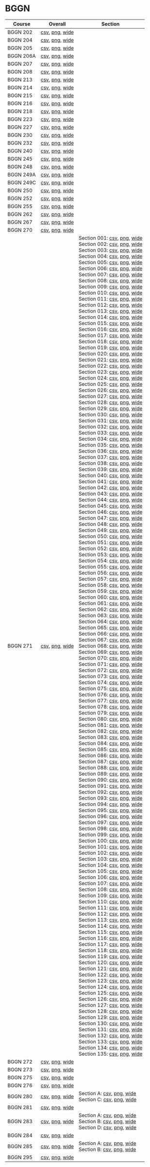 # BGGN

| Course | Overall | Section |
| ------ | ------- | ------- |
| BGGN 202 | [csv](https://github.com/UCSD-Historical-Enrollment-Data/2024Fall/blob/main/overall/BGGN%20202.csv), [png](https://raw.githubusercontent.com/UCSD-Historical-Enrollment-Data/2024Fall/main/plot_overall/BGGN%20202.png), [wide](https://raw.githubusercontent.com/UCSD-Historical-Enrollment-Data/2024Fall/main/plot_overall_wide/BGGN%20202.png) |  |
| BGGN 204 | [csv](https://github.com/UCSD-Historical-Enrollment-Data/2024Fall/blob/main/overall/BGGN%20204.csv), [png](https://raw.githubusercontent.com/UCSD-Historical-Enrollment-Data/2024Fall/main/plot_overall/BGGN%20204.png), [wide](https://raw.githubusercontent.com/UCSD-Historical-Enrollment-Data/2024Fall/main/plot_overall_wide/BGGN%20204.png) |  |
| BGGN 205 | [csv](https://github.com/UCSD-Historical-Enrollment-Data/2024Fall/blob/main/overall/BGGN%20205.csv), [png](https://raw.githubusercontent.com/UCSD-Historical-Enrollment-Data/2024Fall/main/plot_overall/BGGN%20205.png), [wide](https://raw.githubusercontent.com/UCSD-Historical-Enrollment-Data/2024Fall/main/plot_overall_wide/BGGN%20205.png) |  |
| BGGN 206A | [csv](https://github.com/UCSD-Historical-Enrollment-Data/2024Fall/blob/main/overall/BGGN%20206A.csv), [png](https://raw.githubusercontent.com/UCSD-Historical-Enrollment-Data/2024Fall/main/plot_overall/BGGN%20206A.png), [wide](https://raw.githubusercontent.com/UCSD-Historical-Enrollment-Data/2024Fall/main/plot_overall_wide/BGGN%20206A.png) |  |
| BGGN 207 | [csv](https://github.com/UCSD-Historical-Enrollment-Data/2024Fall/blob/main/overall/BGGN%20207.csv), [png](https://raw.githubusercontent.com/UCSD-Historical-Enrollment-Data/2024Fall/main/plot_overall/BGGN%20207.png), [wide](https://raw.githubusercontent.com/UCSD-Historical-Enrollment-Data/2024Fall/main/plot_overall_wide/BGGN%20207.png) |  |
| BGGN 208 | [csv](https://github.com/UCSD-Historical-Enrollment-Data/2024Fall/blob/main/overall/BGGN%20208.csv), [png](https://raw.githubusercontent.com/UCSD-Historical-Enrollment-Data/2024Fall/main/plot_overall/BGGN%20208.png), [wide](https://raw.githubusercontent.com/UCSD-Historical-Enrollment-Data/2024Fall/main/plot_overall_wide/BGGN%20208.png) |  |
| BGGN 213 | [csv](https://github.com/UCSD-Historical-Enrollment-Data/2024Fall/blob/main/overall/BGGN%20213.csv), [png](https://raw.githubusercontent.com/UCSD-Historical-Enrollment-Data/2024Fall/main/plot_overall/BGGN%20213.png), [wide](https://raw.githubusercontent.com/UCSD-Historical-Enrollment-Data/2024Fall/main/plot_overall_wide/BGGN%20213.png) |  |
| BGGN 214 | [csv](https://github.com/UCSD-Historical-Enrollment-Data/2024Fall/blob/main/overall/BGGN%20214.csv), [png](https://raw.githubusercontent.com/UCSD-Historical-Enrollment-Data/2024Fall/main/plot_overall/BGGN%20214.png), [wide](https://raw.githubusercontent.com/UCSD-Historical-Enrollment-Data/2024Fall/main/plot_overall_wide/BGGN%20214.png) |  |
| BGGN 215 | [csv](https://github.com/UCSD-Historical-Enrollment-Data/2024Fall/blob/main/overall/BGGN%20215.csv), [png](https://raw.githubusercontent.com/UCSD-Historical-Enrollment-Data/2024Fall/main/plot_overall/BGGN%20215.png), [wide](https://raw.githubusercontent.com/UCSD-Historical-Enrollment-Data/2024Fall/main/plot_overall_wide/BGGN%20215.png) |  |
| BGGN 216 | [csv](https://github.com/UCSD-Historical-Enrollment-Data/2024Fall/blob/main/overall/BGGN%20216.csv), [png](https://raw.githubusercontent.com/UCSD-Historical-Enrollment-Data/2024Fall/main/plot_overall/BGGN%20216.png), [wide](https://raw.githubusercontent.com/UCSD-Historical-Enrollment-Data/2024Fall/main/plot_overall_wide/BGGN%20216.png) |  |
| BGGN 218 | [csv](https://github.com/UCSD-Historical-Enrollment-Data/2024Fall/blob/main/overall/BGGN%20218.csv), [png](https://raw.githubusercontent.com/UCSD-Historical-Enrollment-Data/2024Fall/main/plot_overall/BGGN%20218.png), [wide](https://raw.githubusercontent.com/UCSD-Historical-Enrollment-Data/2024Fall/main/plot_overall_wide/BGGN%20218.png) |  |
| BGGN 223 | [csv](https://github.com/UCSD-Historical-Enrollment-Data/2024Fall/blob/main/overall/BGGN%20223.csv), [png](https://raw.githubusercontent.com/UCSD-Historical-Enrollment-Data/2024Fall/main/plot_overall/BGGN%20223.png), [wide](https://raw.githubusercontent.com/UCSD-Historical-Enrollment-Data/2024Fall/main/plot_overall_wide/BGGN%20223.png) |  |
| BGGN 227 | [csv](https://github.com/UCSD-Historical-Enrollment-Data/2024Fall/blob/main/overall/BGGN%20227.csv), [png](https://raw.githubusercontent.com/UCSD-Historical-Enrollment-Data/2024Fall/main/plot_overall/BGGN%20227.png), [wide](https://raw.githubusercontent.com/UCSD-Historical-Enrollment-Data/2024Fall/main/plot_overall_wide/BGGN%20227.png) |  |
| BGGN 230 | [csv](https://github.com/UCSD-Historical-Enrollment-Data/2024Fall/blob/main/overall/BGGN%20230.csv), [png](https://raw.githubusercontent.com/UCSD-Historical-Enrollment-Data/2024Fall/main/plot_overall/BGGN%20230.png), [wide](https://raw.githubusercontent.com/UCSD-Historical-Enrollment-Data/2024Fall/main/plot_overall_wide/BGGN%20230.png) |  |
| BGGN 232 | [csv](https://github.com/UCSD-Historical-Enrollment-Data/2024Fall/blob/main/overall/BGGN%20232.csv), [png](https://raw.githubusercontent.com/UCSD-Historical-Enrollment-Data/2024Fall/main/plot_overall/BGGN%20232.png), [wide](https://raw.githubusercontent.com/UCSD-Historical-Enrollment-Data/2024Fall/main/plot_overall_wide/BGGN%20232.png) |  |
| BGGN 240 | [csv](https://github.com/UCSD-Historical-Enrollment-Data/2024Fall/blob/main/overall/BGGN%20240.csv), [png](https://raw.githubusercontent.com/UCSD-Historical-Enrollment-Data/2024Fall/main/plot_overall/BGGN%20240.png), [wide](https://raw.githubusercontent.com/UCSD-Historical-Enrollment-Data/2024Fall/main/plot_overall_wide/BGGN%20240.png) |  |
| BGGN 245 | [csv](https://github.com/UCSD-Historical-Enrollment-Data/2024Fall/blob/main/overall/BGGN%20245.csv), [png](https://raw.githubusercontent.com/UCSD-Historical-Enrollment-Data/2024Fall/main/plot_overall/BGGN%20245.png), [wide](https://raw.githubusercontent.com/UCSD-Historical-Enrollment-Data/2024Fall/main/plot_overall_wide/BGGN%20245.png) |  |
| BGGN 248 | [csv](https://github.com/UCSD-Historical-Enrollment-Data/2024Fall/blob/main/overall/BGGN%20248.csv), [png](https://raw.githubusercontent.com/UCSD-Historical-Enrollment-Data/2024Fall/main/plot_overall/BGGN%20248.png), [wide](https://raw.githubusercontent.com/UCSD-Historical-Enrollment-Data/2024Fall/main/plot_overall_wide/BGGN%20248.png) |  |
| BGGN 249A | [csv](https://github.com/UCSD-Historical-Enrollment-Data/2024Fall/blob/main/overall/BGGN%20249A.csv), [png](https://raw.githubusercontent.com/UCSD-Historical-Enrollment-Data/2024Fall/main/plot_overall/BGGN%20249A.png), [wide](https://raw.githubusercontent.com/UCSD-Historical-Enrollment-Data/2024Fall/main/plot_overall_wide/BGGN%20249A.png) |  |
| BGGN 249C | [csv](https://github.com/UCSD-Historical-Enrollment-Data/2024Fall/blob/main/overall/BGGN%20249C.csv), [png](https://raw.githubusercontent.com/UCSD-Historical-Enrollment-Data/2024Fall/main/plot_overall/BGGN%20249C.png), [wide](https://raw.githubusercontent.com/UCSD-Historical-Enrollment-Data/2024Fall/main/plot_overall_wide/BGGN%20249C.png) |  |
| BGGN 250 | [csv](https://github.com/UCSD-Historical-Enrollment-Data/2024Fall/blob/main/overall/BGGN%20250.csv), [png](https://raw.githubusercontent.com/UCSD-Historical-Enrollment-Data/2024Fall/main/plot_overall/BGGN%20250.png), [wide](https://raw.githubusercontent.com/UCSD-Historical-Enrollment-Data/2024Fall/main/plot_overall_wide/BGGN%20250.png) |  |
| BGGN 252 | [csv](https://github.com/UCSD-Historical-Enrollment-Data/2024Fall/blob/main/overall/BGGN%20252.csv), [png](https://raw.githubusercontent.com/UCSD-Historical-Enrollment-Data/2024Fall/main/plot_overall/BGGN%20252.png), [wide](https://raw.githubusercontent.com/UCSD-Historical-Enrollment-Data/2024Fall/main/plot_overall_wide/BGGN%20252.png) |  |
| BGGN 255 | [csv](https://github.com/UCSD-Historical-Enrollment-Data/2024Fall/blob/main/overall/BGGN%20255.csv), [png](https://raw.githubusercontent.com/UCSD-Historical-Enrollment-Data/2024Fall/main/plot_overall/BGGN%20255.png), [wide](https://raw.githubusercontent.com/UCSD-Historical-Enrollment-Data/2024Fall/main/plot_overall_wide/BGGN%20255.png) |  |
| BGGN 262 | [csv](https://github.com/UCSD-Historical-Enrollment-Data/2024Fall/blob/main/overall/BGGN%20262.csv), [png](https://raw.githubusercontent.com/UCSD-Historical-Enrollment-Data/2024Fall/main/plot_overall/BGGN%20262.png), [wide](https://raw.githubusercontent.com/UCSD-Historical-Enrollment-Data/2024Fall/main/plot_overall_wide/BGGN%20262.png) |  |
| BGGN 267 | [csv](https://github.com/UCSD-Historical-Enrollment-Data/2024Fall/blob/main/overall/BGGN%20267.csv), [png](https://raw.githubusercontent.com/UCSD-Historical-Enrollment-Data/2024Fall/main/plot_overall/BGGN%20267.png), [wide](https://raw.githubusercontent.com/UCSD-Historical-Enrollment-Data/2024Fall/main/plot_overall_wide/BGGN%20267.png) |  |
| BGGN 270 | [csv](https://github.com/UCSD-Historical-Enrollment-Data/2024Fall/blob/main/overall/BGGN%20270.csv), [png](https://raw.githubusercontent.com/UCSD-Historical-Enrollment-Data/2024Fall/main/plot_overall/BGGN%20270.png), [wide](https://raw.githubusercontent.com/UCSD-Historical-Enrollment-Data/2024Fall/main/plot_overall_wide/BGGN%20270.png) |  |
| BGGN 271 | [csv](https://github.com/UCSD-Historical-Enrollment-Data/2024Fall/blob/main/overall/BGGN%20271.csv), [png](https://raw.githubusercontent.com/UCSD-Historical-Enrollment-Data/2024Fall/main/plot_overall/BGGN%20271.png), [wide](https://raw.githubusercontent.com/UCSD-Historical-Enrollment-Data/2024Fall/main/plot_overall_wide/BGGN%20271.png) | Section 001: [csv](https://github.com/UCSD-Historical-Enrollment-Data/2024Fall/blob/main/section/BGGN%20271_001.csv), [png](https://raw.githubusercontent.com/UCSD-Historical-Enrollment-Data/2024Fall/main/plot_section/BGGN%20271_001.png), [wide](https://raw.githubusercontent.com/UCSD-Historical-Enrollment-Data/2024Fall/main/plot_section_wide/BGGN%20271_001.png)<br>Section 002: [csv](https://github.com/UCSD-Historical-Enrollment-Data/2024Fall/blob/main/section/BGGN%20271_002.csv), [png](https://raw.githubusercontent.com/UCSD-Historical-Enrollment-Data/2024Fall/main/plot_section/BGGN%20271_002.png), [wide](https://raw.githubusercontent.com/UCSD-Historical-Enrollment-Data/2024Fall/main/plot_section_wide/BGGN%20271_002.png)<br>Section 003: [csv](https://github.com/UCSD-Historical-Enrollment-Data/2024Fall/blob/main/section/BGGN%20271_003.csv), [png](https://raw.githubusercontent.com/UCSD-Historical-Enrollment-Data/2024Fall/main/plot_section/BGGN%20271_003.png), [wide](https://raw.githubusercontent.com/UCSD-Historical-Enrollment-Data/2024Fall/main/plot_section_wide/BGGN%20271_003.png)<br>Section 004: [csv](https://github.com/UCSD-Historical-Enrollment-Data/2024Fall/blob/main/section/BGGN%20271_004.csv), [png](https://raw.githubusercontent.com/UCSD-Historical-Enrollment-Data/2024Fall/main/plot_section/BGGN%20271_004.png), [wide](https://raw.githubusercontent.com/UCSD-Historical-Enrollment-Data/2024Fall/main/plot_section_wide/BGGN%20271_004.png)<br>Section 005: [csv](https://github.com/UCSD-Historical-Enrollment-Data/2024Fall/blob/main/section/BGGN%20271_005.csv), [png](https://raw.githubusercontent.com/UCSD-Historical-Enrollment-Data/2024Fall/main/plot_section/BGGN%20271_005.png), [wide](https://raw.githubusercontent.com/UCSD-Historical-Enrollment-Data/2024Fall/main/plot_section_wide/BGGN%20271_005.png)<br>Section 006: [csv](https://github.com/UCSD-Historical-Enrollment-Data/2024Fall/blob/main/section/BGGN%20271_006.csv), [png](https://raw.githubusercontent.com/UCSD-Historical-Enrollment-Data/2024Fall/main/plot_section/BGGN%20271_006.png), [wide](https://raw.githubusercontent.com/UCSD-Historical-Enrollment-Data/2024Fall/main/plot_section_wide/BGGN%20271_006.png)<br>Section 007: [csv](https://github.com/UCSD-Historical-Enrollment-Data/2024Fall/blob/main/section/BGGN%20271_007.csv), [png](https://raw.githubusercontent.com/UCSD-Historical-Enrollment-Data/2024Fall/main/plot_section/BGGN%20271_007.png), [wide](https://raw.githubusercontent.com/UCSD-Historical-Enrollment-Data/2024Fall/main/plot_section_wide/BGGN%20271_007.png)<br>Section 008: [csv](https://github.com/UCSD-Historical-Enrollment-Data/2024Fall/blob/main/section/BGGN%20271_008.csv), [png](https://raw.githubusercontent.com/UCSD-Historical-Enrollment-Data/2024Fall/main/plot_section/BGGN%20271_008.png), [wide](https://raw.githubusercontent.com/UCSD-Historical-Enrollment-Data/2024Fall/main/plot_section_wide/BGGN%20271_008.png)<br>Section 009: [csv](https://github.com/UCSD-Historical-Enrollment-Data/2024Fall/blob/main/section/BGGN%20271_009.csv), [png](https://raw.githubusercontent.com/UCSD-Historical-Enrollment-Data/2024Fall/main/plot_section/BGGN%20271_009.png), [wide](https://raw.githubusercontent.com/UCSD-Historical-Enrollment-Data/2024Fall/main/plot_section_wide/BGGN%20271_009.png)<br>Section 010: [csv](https://github.com/UCSD-Historical-Enrollment-Data/2024Fall/blob/main/section/BGGN%20271_010.csv), [png](https://raw.githubusercontent.com/UCSD-Historical-Enrollment-Data/2024Fall/main/plot_section/BGGN%20271_010.png), [wide](https://raw.githubusercontent.com/UCSD-Historical-Enrollment-Data/2024Fall/main/plot_section_wide/BGGN%20271_010.png)<br>Section 011: [csv](https://github.com/UCSD-Historical-Enrollment-Data/2024Fall/blob/main/section/BGGN%20271_011.csv), [png](https://raw.githubusercontent.com/UCSD-Historical-Enrollment-Data/2024Fall/main/plot_section/BGGN%20271_011.png), [wide](https://raw.githubusercontent.com/UCSD-Historical-Enrollment-Data/2024Fall/main/plot_section_wide/BGGN%20271_011.png)<br>Section 012: [csv](https://github.com/UCSD-Historical-Enrollment-Data/2024Fall/blob/main/section/BGGN%20271_012.csv), [png](https://raw.githubusercontent.com/UCSD-Historical-Enrollment-Data/2024Fall/main/plot_section/BGGN%20271_012.png), [wide](https://raw.githubusercontent.com/UCSD-Historical-Enrollment-Data/2024Fall/main/plot_section_wide/BGGN%20271_012.png)<br>Section 013: [csv](https://github.com/UCSD-Historical-Enrollment-Data/2024Fall/blob/main/section/BGGN%20271_013.csv), [png](https://raw.githubusercontent.com/UCSD-Historical-Enrollment-Data/2024Fall/main/plot_section/BGGN%20271_013.png), [wide](https://raw.githubusercontent.com/UCSD-Historical-Enrollment-Data/2024Fall/main/plot_section_wide/BGGN%20271_013.png)<br>Section 014: [csv](https://github.com/UCSD-Historical-Enrollment-Data/2024Fall/blob/main/section/BGGN%20271_014.csv), [png](https://raw.githubusercontent.com/UCSD-Historical-Enrollment-Data/2024Fall/main/plot_section/BGGN%20271_014.png), [wide](https://raw.githubusercontent.com/UCSD-Historical-Enrollment-Data/2024Fall/main/plot_section_wide/BGGN%20271_014.png)<br>Section 015: [csv](https://github.com/UCSD-Historical-Enrollment-Data/2024Fall/blob/main/section/BGGN%20271_015.csv), [png](https://raw.githubusercontent.com/UCSD-Historical-Enrollment-Data/2024Fall/main/plot_section/BGGN%20271_015.png), [wide](https://raw.githubusercontent.com/UCSD-Historical-Enrollment-Data/2024Fall/main/plot_section_wide/BGGN%20271_015.png)<br>Section 016: [csv](https://github.com/UCSD-Historical-Enrollment-Data/2024Fall/blob/main/section/BGGN%20271_016.csv), [png](https://raw.githubusercontent.com/UCSD-Historical-Enrollment-Data/2024Fall/main/plot_section/BGGN%20271_016.png), [wide](https://raw.githubusercontent.com/UCSD-Historical-Enrollment-Data/2024Fall/main/plot_section_wide/BGGN%20271_016.png)<br>Section 017: [csv](https://github.com/UCSD-Historical-Enrollment-Data/2024Fall/blob/main/section/BGGN%20271_017.csv), [png](https://raw.githubusercontent.com/UCSD-Historical-Enrollment-Data/2024Fall/main/plot_section/BGGN%20271_017.png), [wide](https://raw.githubusercontent.com/UCSD-Historical-Enrollment-Data/2024Fall/main/plot_section_wide/BGGN%20271_017.png)<br>Section 018: [csv](https://github.com/UCSD-Historical-Enrollment-Data/2024Fall/blob/main/section/BGGN%20271_018.csv), [png](https://raw.githubusercontent.com/UCSD-Historical-Enrollment-Data/2024Fall/main/plot_section/BGGN%20271_018.png), [wide](https://raw.githubusercontent.com/UCSD-Historical-Enrollment-Data/2024Fall/main/plot_section_wide/BGGN%20271_018.png)<br>Section 019: [csv](https://github.com/UCSD-Historical-Enrollment-Data/2024Fall/blob/main/section/BGGN%20271_019.csv), [png](https://raw.githubusercontent.com/UCSD-Historical-Enrollment-Data/2024Fall/main/plot_section/BGGN%20271_019.png), [wide](https://raw.githubusercontent.com/UCSD-Historical-Enrollment-Data/2024Fall/main/plot_section_wide/BGGN%20271_019.png)<br>Section 020: [csv](https://github.com/UCSD-Historical-Enrollment-Data/2024Fall/blob/main/section/BGGN%20271_020.csv), [png](https://raw.githubusercontent.com/UCSD-Historical-Enrollment-Data/2024Fall/main/plot_section/BGGN%20271_020.png), [wide](https://raw.githubusercontent.com/UCSD-Historical-Enrollment-Data/2024Fall/main/plot_section_wide/BGGN%20271_020.png)<br>Section 021: [csv](https://github.com/UCSD-Historical-Enrollment-Data/2024Fall/blob/main/section/BGGN%20271_021.csv), [png](https://raw.githubusercontent.com/UCSD-Historical-Enrollment-Data/2024Fall/main/plot_section/BGGN%20271_021.png), [wide](https://raw.githubusercontent.com/UCSD-Historical-Enrollment-Data/2024Fall/main/plot_section_wide/BGGN%20271_021.png)<br>Section 022: [csv](https://github.com/UCSD-Historical-Enrollment-Data/2024Fall/blob/main/section/BGGN%20271_022.csv), [png](https://raw.githubusercontent.com/UCSD-Historical-Enrollment-Data/2024Fall/main/plot_section/BGGN%20271_022.png), [wide](https://raw.githubusercontent.com/UCSD-Historical-Enrollment-Data/2024Fall/main/plot_section_wide/BGGN%20271_022.png)<br>Section 023: [csv](https://github.com/UCSD-Historical-Enrollment-Data/2024Fall/blob/main/section/BGGN%20271_023.csv), [png](https://raw.githubusercontent.com/UCSD-Historical-Enrollment-Data/2024Fall/main/plot_section/BGGN%20271_023.png), [wide](https://raw.githubusercontent.com/UCSD-Historical-Enrollment-Data/2024Fall/main/plot_section_wide/BGGN%20271_023.png)<br>Section 024: [csv](https://github.com/UCSD-Historical-Enrollment-Data/2024Fall/blob/main/section/BGGN%20271_024.csv), [png](https://raw.githubusercontent.com/UCSD-Historical-Enrollment-Data/2024Fall/main/plot_section/BGGN%20271_024.png), [wide](https://raw.githubusercontent.com/UCSD-Historical-Enrollment-Data/2024Fall/main/plot_section_wide/BGGN%20271_024.png)<br>Section 025: [csv](https://github.com/UCSD-Historical-Enrollment-Data/2024Fall/blob/main/section/BGGN%20271_025.csv), [png](https://raw.githubusercontent.com/UCSD-Historical-Enrollment-Data/2024Fall/main/plot_section/BGGN%20271_025.png), [wide](https://raw.githubusercontent.com/UCSD-Historical-Enrollment-Data/2024Fall/main/plot_section_wide/BGGN%20271_025.png)<br>Section 026: [csv](https://github.com/UCSD-Historical-Enrollment-Data/2024Fall/blob/main/section/BGGN%20271_026.csv), [png](https://raw.githubusercontent.com/UCSD-Historical-Enrollment-Data/2024Fall/main/plot_section/BGGN%20271_026.png), [wide](https://raw.githubusercontent.com/UCSD-Historical-Enrollment-Data/2024Fall/main/plot_section_wide/BGGN%20271_026.png)<br>Section 027: [csv](https://github.com/UCSD-Historical-Enrollment-Data/2024Fall/blob/main/section/BGGN%20271_027.csv), [png](https://raw.githubusercontent.com/UCSD-Historical-Enrollment-Data/2024Fall/main/plot_section/BGGN%20271_027.png), [wide](https://raw.githubusercontent.com/UCSD-Historical-Enrollment-Data/2024Fall/main/plot_section_wide/BGGN%20271_027.png)<br>Section 028: [csv](https://github.com/UCSD-Historical-Enrollment-Data/2024Fall/blob/main/section/BGGN%20271_028.csv), [png](https://raw.githubusercontent.com/UCSD-Historical-Enrollment-Data/2024Fall/main/plot_section/BGGN%20271_028.png), [wide](https://raw.githubusercontent.com/UCSD-Historical-Enrollment-Data/2024Fall/main/plot_section_wide/BGGN%20271_028.png)<br>Section 029: [csv](https://github.com/UCSD-Historical-Enrollment-Data/2024Fall/blob/main/section/BGGN%20271_029.csv), [png](https://raw.githubusercontent.com/UCSD-Historical-Enrollment-Data/2024Fall/main/plot_section/BGGN%20271_029.png), [wide](https://raw.githubusercontent.com/UCSD-Historical-Enrollment-Data/2024Fall/main/plot_section_wide/BGGN%20271_029.png)<br>Section 030: [csv](https://github.com/UCSD-Historical-Enrollment-Data/2024Fall/blob/main/section/BGGN%20271_030.csv), [png](https://raw.githubusercontent.com/UCSD-Historical-Enrollment-Data/2024Fall/main/plot_section/BGGN%20271_030.png), [wide](https://raw.githubusercontent.com/UCSD-Historical-Enrollment-Data/2024Fall/main/plot_section_wide/BGGN%20271_030.png)<br>Section 031: [csv](https://github.com/UCSD-Historical-Enrollment-Data/2024Fall/blob/main/section/BGGN%20271_031.csv), [png](https://raw.githubusercontent.com/UCSD-Historical-Enrollment-Data/2024Fall/main/plot_section/BGGN%20271_031.png), [wide](https://raw.githubusercontent.com/UCSD-Historical-Enrollment-Data/2024Fall/main/plot_section_wide/BGGN%20271_031.png)<br>Section 032: [csv](https://github.com/UCSD-Historical-Enrollment-Data/2024Fall/blob/main/section/BGGN%20271_032.csv), [png](https://raw.githubusercontent.com/UCSD-Historical-Enrollment-Data/2024Fall/main/plot_section/BGGN%20271_032.png), [wide](https://raw.githubusercontent.com/UCSD-Historical-Enrollment-Data/2024Fall/main/plot_section_wide/BGGN%20271_032.png)<br>Section 033: [csv](https://github.com/UCSD-Historical-Enrollment-Data/2024Fall/blob/main/section/BGGN%20271_033.csv), [png](https://raw.githubusercontent.com/UCSD-Historical-Enrollment-Data/2024Fall/main/plot_section/BGGN%20271_033.png), [wide](https://raw.githubusercontent.com/UCSD-Historical-Enrollment-Data/2024Fall/main/plot_section_wide/BGGN%20271_033.png)<br>Section 034: [csv](https://github.com/UCSD-Historical-Enrollment-Data/2024Fall/blob/main/section/BGGN%20271_034.csv), [png](https://raw.githubusercontent.com/UCSD-Historical-Enrollment-Data/2024Fall/main/plot_section/BGGN%20271_034.png), [wide](https://raw.githubusercontent.com/UCSD-Historical-Enrollment-Data/2024Fall/main/plot_section_wide/BGGN%20271_034.png)<br>Section 035: [csv](https://github.com/UCSD-Historical-Enrollment-Data/2024Fall/blob/main/section/BGGN%20271_035.csv), [png](https://raw.githubusercontent.com/UCSD-Historical-Enrollment-Data/2024Fall/main/plot_section/BGGN%20271_035.png), [wide](https://raw.githubusercontent.com/UCSD-Historical-Enrollment-Data/2024Fall/main/plot_section_wide/BGGN%20271_035.png)<br>Section 036: [csv](https://github.com/UCSD-Historical-Enrollment-Data/2024Fall/blob/main/section/BGGN%20271_036.csv), [png](https://raw.githubusercontent.com/UCSD-Historical-Enrollment-Data/2024Fall/main/plot_section/BGGN%20271_036.png), [wide](https://raw.githubusercontent.com/UCSD-Historical-Enrollment-Data/2024Fall/main/plot_section_wide/BGGN%20271_036.png)<br>Section 037: [csv](https://github.com/UCSD-Historical-Enrollment-Data/2024Fall/blob/main/section/BGGN%20271_037.csv), [png](https://raw.githubusercontent.com/UCSD-Historical-Enrollment-Data/2024Fall/main/plot_section/BGGN%20271_037.png), [wide](https://raw.githubusercontent.com/UCSD-Historical-Enrollment-Data/2024Fall/main/plot_section_wide/BGGN%20271_037.png)<br>Section 038: [csv](https://github.com/UCSD-Historical-Enrollment-Data/2024Fall/blob/main/section/BGGN%20271_038.csv), [png](https://raw.githubusercontent.com/UCSD-Historical-Enrollment-Data/2024Fall/main/plot_section/BGGN%20271_038.png), [wide](https://raw.githubusercontent.com/UCSD-Historical-Enrollment-Data/2024Fall/main/plot_section_wide/BGGN%20271_038.png)<br>Section 039: [csv](https://github.com/UCSD-Historical-Enrollment-Data/2024Fall/blob/main/section/BGGN%20271_039.csv), [png](https://raw.githubusercontent.com/UCSD-Historical-Enrollment-Data/2024Fall/main/plot_section/BGGN%20271_039.png), [wide](https://raw.githubusercontent.com/UCSD-Historical-Enrollment-Data/2024Fall/main/plot_section_wide/BGGN%20271_039.png)<br>Section 040: [csv](https://github.com/UCSD-Historical-Enrollment-Data/2024Fall/blob/main/section/BGGN%20271_040.csv), [png](https://raw.githubusercontent.com/UCSD-Historical-Enrollment-Data/2024Fall/main/plot_section/BGGN%20271_040.png), [wide](https://raw.githubusercontent.com/UCSD-Historical-Enrollment-Data/2024Fall/main/plot_section_wide/BGGN%20271_040.png)<br>Section 041: [csv](https://github.com/UCSD-Historical-Enrollment-Data/2024Fall/blob/main/section/BGGN%20271_041.csv), [png](https://raw.githubusercontent.com/UCSD-Historical-Enrollment-Data/2024Fall/main/plot_section/BGGN%20271_041.png), [wide](https://raw.githubusercontent.com/UCSD-Historical-Enrollment-Data/2024Fall/main/plot_section_wide/BGGN%20271_041.png)<br>Section 042: [csv](https://github.com/UCSD-Historical-Enrollment-Data/2024Fall/blob/main/section/BGGN%20271_042.csv), [png](https://raw.githubusercontent.com/UCSD-Historical-Enrollment-Data/2024Fall/main/plot_section/BGGN%20271_042.png), [wide](https://raw.githubusercontent.com/UCSD-Historical-Enrollment-Data/2024Fall/main/plot_section_wide/BGGN%20271_042.png)<br>Section 043: [csv](https://github.com/UCSD-Historical-Enrollment-Data/2024Fall/blob/main/section/BGGN%20271_043.csv), [png](https://raw.githubusercontent.com/UCSD-Historical-Enrollment-Data/2024Fall/main/plot_section/BGGN%20271_043.png), [wide](https://raw.githubusercontent.com/UCSD-Historical-Enrollment-Data/2024Fall/main/plot_section_wide/BGGN%20271_043.png)<br>Section 044: [csv](https://github.com/UCSD-Historical-Enrollment-Data/2024Fall/blob/main/section/BGGN%20271_044.csv), [png](https://raw.githubusercontent.com/UCSD-Historical-Enrollment-Data/2024Fall/main/plot_section/BGGN%20271_044.png), [wide](https://raw.githubusercontent.com/UCSD-Historical-Enrollment-Data/2024Fall/main/plot_section_wide/BGGN%20271_044.png)<br>Section 045: [csv](https://github.com/UCSD-Historical-Enrollment-Data/2024Fall/blob/main/section/BGGN%20271_045.csv), [png](https://raw.githubusercontent.com/UCSD-Historical-Enrollment-Data/2024Fall/main/plot_section/BGGN%20271_045.png), [wide](https://raw.githubusercontent.com/UCSD-Historical-Enrollment-Data/2024Fall/main/plot_section_wide/BGGN%20271_045.png)<br>Section 046: [csv](https://github.com/UCSD-Historical-Enrollment-Data/2024Fall/blob/main/section/BGGN%20271_046.csv), [png](https://raw.githubusercontent.com/UCSD-Historical-Enrollment-Data/2024Fall/main/plot_section/BGGN%20271_046.png), [wide](https://raw.githubusercontent.com/UCSD-Historical-Enrollment-Data/2024Fall/main/plot_section_wide/BGGN%20271_046.png)<br>Section 047: [csv](https://github.com/UCSD-Historical-Enrollment-Data/2024Fall/blob/main/section/BGGN%20271_047.csv), [png](https://raw.githubusercontent.com/UCSD-Historical-Enrollment-Data/2024Fall/main/plot_section/BGGN%20271_047.png), [wide](https://raw.githubusercontent.com/UCSD-Historical-Enrollment-Data/2024Fall/main/plot_section_wide/BGGN%20271_047.png)<br>Section 048: [csv](https://github.com/UCSD-Historical-Enrollment-Data/2024Fall/blob/main/section/BGGN%20271_048.csv), [png](https://raw.githubusercontent.com/UCSD-Historical-Enrollment-Data/2024Fall/main/plot_section/BGGN%20271_048.png), [wide](https://raw.githubusercontent.com/UCSD-Historical-Enrollment-Data/2024Fall/main/plot_section_wide/BGGN%20271_048.png)<br>Section 049: [csv](https://github.com/UCSD-Historical-Enrollment-Data/2024Fall/blob/main/section/BGGN%20271_049.csv), [png](https://raw.githubusercontent.com/UCSD-Historical-Enrollment-Data/2024Fall/main/plot_section/BGGN%20271_049.png), [wide](https://raw.githubusercontent.com/UCSD-Historical-Enrollment-Data/2024Fall/main/plot_section_wide/BGGN%20271_049.png)<br>Section 050: [csv](https://github.com/UCSD-Historical-Enrollment-Data/2024Fall/blob/main/section/BGGN%20271_050.csv), [png](https://raw.githubusercontent.com/UCSD-Historical-Enrollment-Data/2024Fall/main/plot_section/BGGN%20271_050.png), [wide](https://raw.githubusercontent.com/UCSD-Historical-Enrollment-Data/2024Fall/main/plot_section_wide/BGGN%20271_050.png)<br>Section 051: [csv](https://github.com/UCSD-Historical-Enrollment-Data/2024Fall/blob/main/section/BGGN%20271_051.csv), [png](https://raw.githubusercontent.com/UCSD-Historical-Enrollment-Data/2024Fall/main/plot_section/BGGN%20271_051.png), [wide](https://raw.githubusercontent.com/UCSD-Historical-Enrollment-Data/2024Fall/main/plot_section_wide/BGGN%20271_051.png)<br>Section 052: [csv](https://github.com/UCSD-Historical-Enrollment-Data/2024Fall/blob/main/section/BGGN%20271_052.csv), [png](https://raw.githubusercontent.com/UCSD-Historical-Enrollment-Data/2024Fall/main/plot_section/BGGN%20271_052.png), [wide](https://raw.githubusercontent.com/UCSD-Historical-Enrollment-Data/2024Fall/main/plot_section_wide/BGGN%20271_052.png)<br>Section 053: [csv](https://github.com/UCSD-Historical-Enrollment-Data/2024Fall/blob/main/section/BGGN%20271_053.csv), [png](https://raw.githubusercontent.com/UCSD-Historical-Enrollment-Data/2024Fall/main/plot_section/BGGN%20271_053.png), [wide](https://raw.githubusercontent.com/UCSD-Historical-Enrollment-Data/2024Fall/main/plot_section_wide/BGGN%20271_053.png)<br>Section 054: [csv](https://github.com/UCSD-Historical-Enrollment-Data/2024Fall/blob/main/section/BGGN%20271_054.csv), [png](https://raw.githubusercontent.com/UCSD-Historical-Enrollment-Data/2024Fall/main/plot_section/BGGN%20271_054.png), [wide](https://raw.githubusercontent.com/UCSD-Historical-Enrollment-Data/2024Fall/main/plot_section_wide/BGGN%20271_054.png)<br>Section 055: [csv](https://github.com/UCSD-Historical-Enrollment-Data/2024Fall/blob/main/section/BGGN%20271_055.csv), [png](https://raw.githubusercontent.com/UCSD-Historical-Enrollment-Data/2024Fall/main/plot_section/BGGN%20271_055.png), [wide](https://raw.githubusercontent.com/UCSD-Historical-Enrollment-Data/2024Fall/main/plot_section_wide/BGGN%20271_055.png)<br>Section 056: [csv](https://github.com/UCSD-Historical-Enrollment-Data/2024Fall/blob/main/section/BGGN%20271_056.csv), [png](https://raw.githubusercontent.com/UCSD-Historical-Enrollment-Data/2024Fall/main/plot_section/BGGN%20271_056.png), [wide](https://raw.githubusercontent.com/UCSD-Historical-Enrollment-Data/2024Fall/main/plot_section_wide/BGGN%20271_056.png)<br>Section 057: [csv](https://github.com/UCSD-Historical-Enrollment-Data/2024Fall/blob/main/section/BGGN%20271_057.csv), [png](https://raw.githubusercontent.com/UCSD-Historical-Enrollment-Data/2024Fall/main/plot_section/BGGN%20271_057.png), [wide](https://raw.githubusercontent.com/UCSD-Historical-Enrollment-Data/2024Fall/main/plot_section_wide/BGGN%20271_057.png)<br>Section 058: [csv](https://github.com/UCSD-Historical-Enrollment-Data/2024Fall/blob/main/section/BGGN%20271_058.csv), [png](https://raw.githubusercontent.com/UCSD-Historical-Enrollment-Data/2024Fall/main/plot_section/BGGN%20271_058.png), [wide](https://raw.githubusercontent.com/UCSD-Historical-Enrollment-Data/2024Fall/main/plot_section_wide/BGGN%20271_058.png)<br>Section 059: [csv](https://github.com/UCSD-Historical-Enrollment-Data/2024Fall/blob/main/section/BGGN%20271_059.csv), [png](https://raw.githubusercontent.com/UCSD-Historical-Enrollment-Data/2024Fall/main/plot_section/BGGN%20271_059.png), [wide](https://raw.githubusercontent.com/UCSD-Historical-Enrollment-Data/2024Fall/main/plot_section_wide/BGGN%20271_059.png)<br>Section 060: [csv](https://github.com/UCSD-Historical-Enrollment-Data/2024Fall/blob/main/section/BGGN%20271_060.csv), [png](https://raw.githubusercontent.com/UCSD-Historical-Enrollment-Data/2024Fall/main/plot_section/BGGN%20271_060.png), [wide](https://raw.githubusercontent.com/UCSD-Historical-Enrollment-Data/2024Fall/main/plot_section_wide/BGGN%20271_060.png)<br>Section 061: [csv](https://github.com/UCSD-Historical-Enrollment-Data/2024Fall/blob/main/section/BGGN%20271_061.csv), [png](https://raw.githubusercontent.com/UCSD-Historical-Enrollment-Data/2024Fall/main/plot_section/BGGN%20271_061.png), [wide](https://raw.githubusercontent.com/UCSD-Historical-Enrollment-Data/2024Fall/main/plot_section_wide/BGGN%20271_061.png)<br>Section 062: [csv](https://github.com/UCSD-Historical-Enrollment-Data/2024Fall/blob/main/section/BGGN%20271_062.csv), [png](https://raw.githubusercontent.com/UCSD-Historical-Enrollment-Data/2024Fall/main/plot_section/BGGN%20271_062.png), [wide](https://raw.githubusercontent.com/UCSD-Historical-Enrollment-Data/2024Fall/main/plot_section_wide/BGGN%20271_062.png)<br>Section 063: [csv](https://github.com/UCSD-Historical-Enrollment-Data/2024Fall/blob/main/section/BGGN%20271_063.csv), [png](https://raw.githubusercontent.com/UCSD-Historical-Enrollment-Data/2024Fall/main/plot_section/BGGN%20271_063.png), [wide](https://raw.githubusercontent.com/UCSD-Historical-Enrollment-Data/2024Fall/main/plot_section_wide/BGGN%20271_063.png)<br>Section 064: [csv](https://github.com/UCSD-Historical-Enrollment-Data/2024Fall/blob/main/section/BGGN%20271_064.csv), [png](https://raw.githubusercontent.com/UCSD-Historical-Enrollment-Data/2024Fall/main/plot_section/BGGN%20271_064.png), [wide](https://raw.githubusercontent.com/UCSD-Historical-Enrollment-Data/2024Fall/main/plot_section_wide/BGGN%20271_064.png)<br>Section 065: [csv](https://github.com/UCSD-Historical-Enrollment-Data/2024Fall/blob/main/section/BGGN%20271_065.csv), [png](https://raw.githubusercontent.com/UCSD-Historical-Enrollment-Data/2024Fall/main/plot_section/BGGN%20271_065.png), [wide](https://raw.githubusercontent.com/UCSD-Historical-Enrollment-Data/2024Fall/main/plot_section_wide/BGGN%20271_065.png)<br>Section 066: [csv](https://github.com/UCSD-Historical-Enrollment-Data/2024Fall/blob/main/section/BGGN%20271_066.csv), [png](https://raw.githubusercontent.com/UCSD-Historical-Enrollment-Data/2024Fall/main/plot_section/BGGN%20271_066.png), [wide](https://raw.githubusercontent.com/UCSD-Historical-Enrollment-Data/2024Fall/main/plot_section_wide/BGGN%20271_066.png)<br>Section 067: [csv](https://github.com/UCSD-Historical-Enrollment-Data/2024Fall/blob/main/section/BGGN%20271_067.csv), [png](https://raw.githubusercontent.com/UCSD-Historical-Enrollment-Data/2024Fall/main/plot_section/BGGN%20271_067.png), [wide](https://raw.githubusercontent.com/UCSD-Historical-Enrollment-Data/2024Fall/main/plot_section_wide/BGGN%20271_067.png)<br>Section 068: [csv](https://github.com/UCSD-Historical-Enrollment-Data/2024Fall/blob/main/section/BGGN%20271_068.csv), [png](https://raw.githubusercontent.com/UCSD-Historical-Enrollment-Data/2024Fall/main/plot_section/BGGN%20271_068.png), [wide](https://raw.githubusercontent.com/UCSD-Historical-Enrollment-Data/2024Fall/main/plot_section_wide/BGGN%20271_068.png)<br>Section 069: [csv](https://github.com/UCSD-Historical-Enrollment-Data/2024Fall/blob/main/section/BGGN%20271_069.csv), [png](https://raw.githubusercontent.com/UCSD-Historical-Enrollment-Data/2024Fall/main/plot_section/BGGN%20271_069.png), [wide](https://raw.githubusercontent.com/UCSD-Historical-Enrollment-Data/2024Fall/main/plot_section_wide/BGGN%20271_069.png)<br>Section 070: [csv](https://github.com/UCSD-Historical-Enrollment-Data/2024Fall/blob/main/section/BGGN%20271_070.csv), [png](https://raw.githubusercontent.com/UCSD-Historical-Enrollment-Data/2024Fall/main/plot_section/BGGN%20271_070.png), [wide](https://raw.githubusercontent.com/UCSD-Historical-Enrollment-Data/2024Fall/main/plot_section_wide/BGGN%20271_070.png)<br>Section 071: [csv](https://github.com/UCSD-Historical-Enrollment-Data/2024Fall/blob/main/section/BGGN%20271_071.csv), [png](https://raw.githubusercontent.com/UCSD-Historical-Enrollment-Data/2024Fall/main/plot_section/BGGN%20271_071.png), [wide](https://raw.githubusercontent.com/UCSD-Historical-Enrollment-Data/2024Fall/main/plot_section_wide/BGGN%20271_071.png)<br>Section 072: [csv](https://github.com/UCSD-Historical-Enrollment-Data/2024Fall/blob/main/section/BGGN%20271_072.csv), [png](https://raw.githubusercontent.com/UCSD-Historical-Enrollment-Data/2024Fall/main/plot_section/BGGN%20271_072.png), [wide](https://raw.githubusercontent.com/UCSD-Historical-Enrollment-Data/2024Fall/main/plot_section_wide/BGGN%20271_072.png)<br>Section 073: [csv](https://github.com/UCSD-Historical-Enrollment-Data/2024Fall/blob/main/section/BGGN%20271_073.csv), [png](https://raw.githubusercontent.com/UCSD-Historical-Enrollment-Data/2024Fall/main/plot_section/BGGN%20271_073.png), [wide](https://raw.githubusercontent.com/UCSD-Historical-Enrollment-Data/2024Fall/main/plot_section_wide/BGGN%20271_073.png)<br>Section 074: [csv](https://github.com/UCSD-Historical-Enrollment-Data/2024Fall/blob/main/section/BGGN%20271_074.csv), [png](https://raw.githubusercontent.com/UCSD-Historical-Enrollment-Data/2024Fall/main/plot_section/BGGN%20271_074.png), [wide](https://raw.githubusercontent.com/UCSD-Historical-Enrollment-Data/2024Fall/main/plot_section_wide/BGGN%20271_074.png)<br>Section 075: [csv](https://github.com/UCSD-Historical-Enrollment-Data/2024Fall/blob/main/section/BGGN%20271_075.csv), [png](https://raw.githubusercontent.com/UCSD-Historical-Enrollment-Data/2024Fall/main/plot_section/BGGN%20271_075.png), [wide](https://raw.githubusercontent.com/UCSD-Historical-Enrollment-Data/2024Fall/main/plot_section_wide/BGGN%20271_075.png)<br>Section 076: [csv](https://github.com/UCSD-Historical-Enrollment-Data/2024Fall/blob/main/section/BGGN%20271_076.csv), [png](https://raw.githubusercontent.com/UCSD-Historical-Enrollment-Data/2024Fall/main/plot_section/BGGN%20271_076.png), [wide](https://raw.githubusercontent.com/UCSD-Historical-Enrollment-Data/2024Fall/main/plot_section_wide/BGGN%20271_076.png)<br>Section 077: [csv](https://github.com/UCSD-Historical-Enrollment-Data/2024Fall/blob/main/section/BGGN%20271_077.csv), [png](https://raw.githubusercontent.com/UCSD-Historical-Enrollment-Data/2024Fall/main/plot_section/BGGN%20271_077.png), [wide](https://raw.githubusercontent.com/UCSD-Historical-Enrollment-Data/2024Fall/main/plot_section_wide/BGGN%20271_077.png)<br>Section 078: [csv](https://github.com/UCSD-Historical-Enrollment-Data/2024Fall/blob/main/section/BGGN%20271_078.csv), [png](https://raw.githubusercontent.com/UCSD-Historical-Enrollment-Data/2024Fall/main/plot_section/BGGN%20271_078.png), [wide](https://raw.githubusercontent.com/UCSD-Historical-Enrollment-Data/2024Fall/main/plot_section_wide/BGGN%20271_078.png)<br>Section 079: [csv](https://github.com/UCSD-Historical-Enrollment-Data/2024Fall/blob/main/section/BGGN%20271_079.csv), [png](https://raw.githubusercontent.com/UCSD-Historical-Enrollment-Data/2024Fall/main/plot_section/BGGN%20271_079.png), [wide](https://raw.githubusercontent.com/UCSD-Historical-Enrollment-Data/2024Fall/main/plot_section_wide/BGGN%20271_079.png)<br>Section 080: [csv](https://github.com/UCSD-Historical-Enrollment-Data/2024Fall/blob/main/section/BGGN%20271_080.csv), [png](https://raw.githubusercontent.com/UCSD-Historical-Enrollment-Data/2024Fall/main/plot_section/BGGN%20271_080.png), [wide](https://raw.githubusercontent.com/UCSD-Historical-Enrollment-Data/2024Fall/main/plot_section_wide/BGGN%20271_080.png)<br>Section 081: [csv](https://github.com/UCSD-Historical-Enrollment-Data/2024Fall/blob/main/section/BGGN%20271_081.csv), [png](https://raw.githubusercontent.com/UCSD-Historical-Enrollment-Data/2024Fall/main/plot_section/BGGN%20271_081.png), [wide](https://raw.githubusercontent.com/UCSD-Historical-Enrollment-Data/2024Fall/main/plot_section_wide/BGGN%20271_081.png)<br>Section 082: [csv](https://github.com/UCSD-Historical-Enrollment-Data/2024Fall/blob/main/section/BGGN%20271_082.csv), [png](https://raw.githubusercontent.com/UCSD-Historical-Enrollment-Data/2024Fall/main/plot_section/BGGN%20271_082.png), [wide](https://raw.githubusercontent.com/UCSD-Historical-Enrollment-Data/2024Fall/main/plot_section_wide/BGGN%20271_082.png)<br>Section 083: [csv](https://github.com/UCSD-Historical-Enrollment-Data/2024Fall/blob/main/section/BGGN%20271_083.csv), [png](https://raw.githubusercontent.com/UCSD-Historical-Enrollment-Data/2024Fall/main/plot_section/BGGN%20271_083.png), [wide](https://raw.githubusercontent.com/UCSD-Historical-Enrollment-Data/2024Fall/main/plot_section_wide/BGGN%20271_083.png)<br>Section 084: [csv](https://github.com/UCSD-Historical-Enrollment-Data/2024Fall/blob/main/section/BGGN%20271_084.csv), [png](https://raw.githubusercontent.com/UCSD-Historical-Enrollment-Data/2024Fall/main/plot_section/BGGN%20271_084.png), [wide](https://raw.githubusercontent.com/UCSD-Historical-Enrollment-Data/2024Fall/main/plot_section_wide/BGGN%20271_084.png)<br>Section 085: [csv](https://github.com/UCSD-Historical-Enrollment-Data/2024Fall/blob/main/section/BGGN%20271_085.csv), [png](https://raw.githubusercontent.com/UCSD-Historical-Enrollment-Data/2024Fall/main/plot_section/BGGN%20271_085.png), [wide](https://raw.githubusercontent.com/UCSD-Historical-Enrollment-Data/2024Fall/main/plot_section_wide/BGGN%20271_085.png)<br>Section 086: [csv](https://github.com/UCSD-Historical-Enrollment-Data/2024Fall/blob/main/section/BGGN%20271_086.csv), [png](https://raw.githubusercontent.com/UCSD-Historical-Enrollment-Data/2024Fall/main/plot_section/BGGN%20271_086.png), [wide](https://raw.githubusercontent.com/UCSD-Historical-Enrollment-Data/2024Fall/main/plot_section_wide/BGGN%20271_086.png)<br>Section 087: [csv](https://github.com/UCSD-Historical-Enrollment-Data/2024Fall/blob/main/section/BGGN%20271_087.csv), [png](https://raw.githubusercontent.com/UCSD-Historical-Enrollment-Data/2024Fall/main/plot_section/BGGN%20271_087.png), [wide](https://raw.githubusercontent.com/UCSD-Historical-Enrollment-Data/2024Fall/main/plot_section_wide/BGGN%20271_087.png)<br>Section 088: [csv](https://github.com/UCSD-Historical-Enrollment-Data/2024Fall/blob/main/section/BGGN%20271_088.csv), [png](https://raw.githubusercontent.com/UCSD-Historical-Enrollment-Data/2024Fall/main/plot_section/BGGN%20271_088.png), [wide](https://raw.githubusercontent.com/UCSD-Historical-Enrollment-Data/2024Fall/main/plot_section_wide/BGGN%20271_088.png)<br>Section 089: [csv](https://github.com/UCSD-Historical-Enrollment-Data/2024Fall/blob/main/section/BGGN%20271_089.csv), [png](https://raw.githubusercontent.com/UCSD-Historical-Enrollment-Data/2024Fall/main/plot_section/BGGN%20271_089.png), [wide](https://raw.githubusercontent.com/UCSD-Historical-Enrollment-Data/2024Fall/main/plot_section_wide/BGGN%20271_089.png)<br>Section 090: [csv](https://github.com/UCSD-Historical-Enrollment-Data/2024Fall/blob/main/section/BGGN%20271_090.csv), [png](https://raw.githubusercontent.com/UCSD-Historical-Enrollment-Data/2024Fall/main/plot_section/BGGN%20271_090.png), [wide](https://raw.githubusercontent.com/UCSD-Historical-Enrollment-Data/2024Fall/main/plot_section_wide/BGGN%20271_090.png)<br>Section 091: [csv](https://github.com/UCSD-Historical-Enrollment-Data/2024Fall/blob/main/section/BGGN%20271_091.csv), [png](https://raw.githubusercontent.com/UCSD-Historical-Enrollment-Data/2024Fall/main/plot_section/BGGN%20271_091.png), [wide](https://raw.githubusercontent.com/UCSD-Historical-Enrollment-Data/2024Fall/main/plot_section_wide/BGGN%20271_091.png)<br>Section 092: [csv](https://github.com/UCSD-Historical-Enrollment-Data/2024Fall/blob/main/section/BGGN%20271_092.csv), [png](https://raw.githubusercontent.com/UCSD-Historical-Enrollment-Data/2024Fall/main/plot_section/BGGN%20271_092.png), [wide](https://raw.githubusercontent.com/UCSD-Historical-Enrollment-Data/2024Fall/main/plot_section_wide/BGGN%20271_092.png)<br>Section 093: [csv](https://github.com/UCSD-Historical-Enrollment-Data/2024Fall/blob/main/section/BGGN%20271_093.csv), [png](https://raw.githubusercontent.com/UCSD-Historical-Enrollment-Data/2024Fall/main/plot_section/BGGN%20271_093.png), [wide](https://raw.githubusercontent.com/UCSD-Historical-Enrollment-Data/2024Fall/main/plot_section_wide/BGGN%20271_093.png)<br>Section 094: [csv](https://github.com/UCSD-Historical-Enrollment-Data/2024Fall/blob/main/section/BGGN%20271_094.csv), [png](https://raw.githubusercontent.com/UCSD-Historical-Enrollment-Data/2024Fall/main/plot_section/BGGN%20271_094.png), [wide](https://raw.githubusercontent.com/UCSD-Historical-Enrollment-Data/2024Fall/main/plot_section_wide/BGGN%20271_094.png)<br>Section 095: [csv](https://github.com/UCSD-Historical-Enrollment-Data/2024Fall/blob/main/section/BGGN%20271_095.csv), [png](https://raw.githubusercontent.com/UCSD-Historical-Enrollment-Data/2024Fall/main/plot_section/BGGN%20271_095.png), [wide](https://raw.githubusercontent.com/UCSD-Historical-Enrollment-Data/2024Fall/main/plot_section_wide/BGGN%20271_095.png)<br>Section 096: [csv](https://github.com/UCSD-Historical-Enrollment-Data/2024Fall/blob/main/section/BGGN%20271_096.csv), [png](https://raw.githubusercontent.com/UCSD-Historical-Enrollment-Data/2024Fall/main/plot_section/BGGN%20271_096.png), [wide](https://raw.githubusercontent.com/UCSD-Historical-Enrollment-Data/2024Fall/main/plot_section_wide/BGGN%20271_096.png)<br>Section 097: [csv](https://github.com/UCSD-Historical-Enrollment-Data/2024Fall/blob/main/section/BGGN%20271_097.csv), [png](https://raw.githubusercontent.com/UCSD-Historical-Enrollment-Data/2024Fall/main/plot_section/BGGN%20271_097.png), [wide](https://raw.githubusercontent.com/UCSD-Historical-Enrollment-Data/2024Fall/main/plot_section_wide/BGGN%20271_097.png)<br>Section 098: [csv](https://github.com/UCSD-Historical-Enrollment-Data/2024Fall/blob/main/section/BGGN%20271_098.csv), [png](https://raw.githubusercontent.com/UCSD-Historical-Enrollment-Data/2024Fall/main/plot_section/BGGN%20271_098.png), [wide](https://raw.githubusercontent.com/UCSD-Historical-Enrollment-Data/2024Fall/main/plot_section_wide/BGGN%20271_098.png)<br>Section 099: [csv](https://github.com/UCSD-Historical-Enrollment-Data/2024Fall/blob/main/section/BGGN%20271_099.csv), [png](https://raw.githubusercontent.com/UCSD-Historical-Enrollment-Data/2024Fall/main/plot_section/BGGN%20271_099.png), [wide](https://raw.githubusercontent.com/UCSD-Historical-Enrollment-Data/2024Fall/main/plot_section_wide/BGGN%20271_099.png)<br>Section 100: [csv](https://github.com/UCSD-Historical-Enrollment-Data/2024Fall/blob/main/section/BGGN%20271_100.csv), [png](https://raw.githubusercontent.com/UCSD-Historical-Enrollment-Data/2024Fall/main/plot_section/BGGN%20271_100.png), [wide](https://raw.githubusercontent.com/UCSD-Historical-Enrollment-Data/2024Fall/main/plot_section_wide/BGGN%20271_100.png)<br>Section 101: [csv](https://github.com/UCSD-Historical-Enrollment-Data/2024Fall/blob/main/section/BGGN%20271_101.csv), [png](https://raw.githubusercontent.com/UCSD-Historical-Enrollment-Data/2024Fall/main/plot_section/BGGN%20271_101.png), [wide](https://raw.githubusercontent.com/UCSD-Historical-Enrollment-Data/2024Fall/main/plot_section_wide/BGGN%20271_101.png)<br>Section 102: [csv](https://github.com/UCSD-Historical-Enrollment-Data/2024Fall/blob/main/section/BGGN%20271_102.csv), [png](https://raw.githubusercontent.com/UCSD-Historical-Enrollment-Data/2024Fall/main/plot_section/BGGN%20271_102.png), [wide](https://raw.githubusercontent.com/UCSD-Historical-Enrollment-Data/2024Fall/main/plot_section_wide/BGGN%20271_102.png)<br>Section 103: [csv](https://github.com/UCSD-Historical-Enrollment-Data/2024Fall/blob/main/section/BGGN%20271_103.csv), [png](https://raw.githubusercontent.com/UCSD-Historical-Enrollment-Data/2024Fall/main/plot_section/BGGN%20271_103.png), [wide](https://raw.githubusercontent.com/UCSD-Historical-Enrollment-Data/2024Fall/main/plot_section_wide/BGGN%20271_103.png)<br>Section 104: [csv](https://github.com/UCSD-Historical-Enrollment-Data/2024Fall/blob/main/section/BGGN%20271_104.csv), [png](https://raw.githubusercontent.com/UCSD-Historical-Enrollment-Data/2024Fall/main/plot_section/BGGN%20271_104.png), [wide](https://raw.githubusercontent.com/UCSD-Historical-Enrollment-Data/2024Fall/main/plot_section_wide/BGGN%20271_104.png)<br>Section 105: [csv](https://github.com/UCSD-Historical-Enrollment-Data/2024Fall/blob/main/section/BGGN%20271_105.csv), [png](https://raw.githubusercontent.com/UCSD-Historical-Enrollment-Data/2024Fall/main/plot_section/BGGN%20271_105.png), [wide](https://raw.githubusercontent.com/UCSD-Historical-Enrollment-Data/2024Fall/main/plot_section_wide/BGGN%20271_105.png)<br>Section 106: [csv](https://github.com/UCSD-Historical-Enrollment-Data/2024Fall/blob/main/section/BGGN%20271_106.csv), [png](https://raw.githubusercontent.com/UCSD-Historical-Enrollment-Data/2024Fall/main/plot_section/BGGN%20271_106.png), [wide](https://raw.githubusercontent.com/UCSD-Historical-Enrollment-Data/2024Fall/main/plot_section_wide/BGGN%20271_106.png)<br>Section 107: [csv](https://github.com/UCSD-Historical-Enrollment-Data/2024Fall/blob/main/section/BGGN%20271_107.csv), [png](https://raw.githubusercontent.com/UCSD-Historical-Enrollment-Data/2024Fall/main/plot_section/BGGN%20271_107.png), [wide](https://raw.githubusercontent.com/UCSD-Historical-Enrollment-Data/2024Fall/main/plot_section_wide/BGGN%20271_107.png)<br>Section 108: [csv](https://github.com/UCSD-Historical-Enrollment-Data/2024Fall/blob/main/section/BGGN%20271_108.csv), [png](https://raw.githubusercontent.com/UCSD-Historical-Enrollment-Data/2024Fall/main/plot_section/BGGN%20271_108.png), [wide](https://raw.githubusercontent.com/UCSD-Historical-Enrollment-Data/2024Fall/main/plot_section_wide/BGGN%20271_108.png)<br>Section 109: [csv](https://github.com/UCSD-Historical-Enrollment-Data/2024Fall/blob/main/section/BGGN%20271_109.csv), [png](https://raw.githubusercontent.com/UCSD-Historical-Enrollment-Data/2024Fall/main/plot_section/BGGN%20271_109.png), [wide](https://raw.githubusercontent.com/UCSD-Historical-Enrollment-Data/2024Fall/main/plot_section_wide/BGGN%20271_109.png)<br>Section 110: [csv](https://github.com/UCSD-Historical-Enrollment-Data/2024Fall/blob/main/section/BGGN%20271_110.csv), [png](https://raw.githubusercontent.com/UCSD-Historical-Enrollment-Data/2024Fall/main/plot_section/BGGN%20271_110.png), [wide](https://raw.githubusercontent.com/UCSD-Historical-Enrollment-Data/2024Fall/main/plot_section_wide/BGGN%20271_110.png)<br>Section 111: [csv](https://github.com/UCSD-Historical-Enrollment-Data/2024Fall/blob/main/section/BGGN%20271_111.csv), [png](https://raw.githubusercontent.com/UCSD-Historical-Enrollment-Data/2024Fall/main/plot_section/BGGN%20271_111.png), [wide](https://raw.githubusercontent.com/UCSD-Historical-Enrollment-Data/2024Fall/main/plot_section_wide/BGGN%20271_111.png)<br>Section 112: [csv](https://github.com/UCSD-Historical-Enrollment-Data/2024Fall/blob/main/section/BGGN%20271_112.csv), [png](https://raw.githubusercontent.com/UCSD-Historical-Enrollment-Data/2024Fall/main/plot_section/BGGN%20271_112.png), [wide](https://raw.githubusercontent.com/UCSD-Historical-Enrollment-Data/2024Fall/main/plot_section_wide/BGGN%20271_112.png)<br>Section 113: [csv](https://github.com/UCSD-Historical-Enrollment-Data/2024Fall/blob/main/section/BGGN%20271_113.csv), [png](https://raw.githubusercontent.com/UCSD-Historical-Enrollment-Data/2024Fall/main/plot_section/BGGN%20271_113.png), [wide](https://raw.githubusercontent.com/UCSD-Historical-Enrollment-Data/2024Fall/main/plot_section_wide/BGGN%20271_113.png)<br>Section 114: [csv](https://github.com/UCSD-Historical-Enrollment-Data/2024Fall/blob/main/section/BGGN%20271_114.csv), [png](https://raw.githubusercontent.com/UCSD-Historical-Enrollment-Data/2024Fall/main/plot_section/BGGN%20271_114.png), [wide](https://raw.githubusercontent.com/UCSD-Historical-Enrollment-Data/2024Fall/main/plot_section_wide/BGGN%20271_114.png)<br>Section 115: [csv](https://github.com/UCSD-Historical-Enrollment-Data/2024Fall/blob/main/section/BGGN%20271_115.csv), [png](https://raw.githubusercontent.com/UCSD-Historical-Enrollment-Data/2024Fall/main/plot_section/BGGN%20271_115.png), [wide](https://raw.githubusercontent.com/UCSD-Historical-Enrollment-Data/2024Fall/main/plot_section_wide/BGGN%20271_115.png)<br>Section 116: [csv](https://github.com/UCSD-Historical-Enrollment-Data/2024Fall/blob/main/section/BGGN%20271_116.csv), [png](https://raw.githubusercontent.com/UCSD-Historical-Enrollment-Data/2024Fall/main/plot_section/BGGN%20271_116.png), [wide](https://raw.githubusercontent.com/UCSD-Historical-Enrollment-Data/2024Fall/main/plot_section_wide/BGGN%20271_116.png)<br>Section 117: [csv](https://github.com/UCSD-Historical-Enrollment-Data/2024Fall/blob/main/section/BGGN%20271_117.csv), [png](https://raw.githubusercontent.com/UCSD-Historical-Enrollment-Data/2024Fall/main/plot_section/BGGN%20271_117.png), [wide](https://raw.githubusercontent.com/UCSD-Historical-Enrollment-Data/2024Fall/main/plot_section_wide/BGGN%20271_117.png)<br>Section 118: [csv](https://github.com/UCSD-Historical-Enrollment-Data/2024Fall/blob/main/section/BGGN%20271_118.csv), [png](https://raw.githubusercontent.com/UCSD-Historical-Enrollment-Data/2024Fall/main/plot_section/BGGN%20271_118.png), [wide](https://raw.githubusercontent.com/UCSD-Historical-Enrollment-Data/2024Fall/main/plot_section_wide/BGGN%20271_118.png)<br>Section 119: [csv](https://github.com/UCSD-Historical-Enrollment-Data/2024Fall/blob/main/section/BGGN%20271_119.csv), [png](https://raw.githubusercontent.com/UCSD-Historical-Enrollment-Data/2024Fall/main/plot_section/BGGN%20271_119.png), [wide](https://raw.githubusercontent.com/UCSD-Historical-Enrollment-Data/2024Fall/main/plot_section_wide/BGGN%20271_119.png)<br>Section 120: [csv](https://github.com/UCSD-Historical-Enrollment-Data/2024Fall/blob/main/section/BGGN%20271_120.csv), [png](https://raw.githubusercontent.com/UCSD-Historical-Enrollment-Data/2024Fall/main/plot_section/BGGN%20271_120.png), [wide](https://raw.githubusercontent.com/UCSD-Historical-Enrollment-Data/2024Fall/main/plot_section_wide/BGGN%20271_120.png)<br>Section 121: [csv](https://github.com/UCSD-Historical-Enrollment-Data/2024Fall/blob/main/section/BGGN%20271_121.csv), [png](https://raw.githubusercontent.com/UCSD-Historical-Enrollment-Data/2024Fall/main/plot_section/BGGN%20271_121.png), [wide](https://raw.githubusercontent.com/UCSD-Historical-Enrollment-Data/2024Fall/main/plot_section_wide/BGGN%20271_121.png)<br>Section 122: [csv](https://github.com/UCSD-Historical-Enrollment-Data/2024Fall/blob/main/section/BGGN%20271_122.csv), [png](https://raw.githubusercontent.com/UCSD-Historical-Enrollment-Data/2024Fall/main/plot_section/BGGN%20271_122.png), [wide](https://raw.githubusercontent.com/UCSD-Historical-Enrollment-Data/2024Fall/main/plot_section_wide/BGGN%20271_122.png)<br>Section 123: [csv](https://github.com/UCSD-Historical-Enrollment-Data/2024Fall/blob/main/section/BGGN%20271_123.csv), [png](https://raw.githubusercontent.com/UCSD-Historical-Enrollment-Data/2024Fall/main/plot_section/BGGN%20271_123.png), [wide](https://raw.githubusercontent.com/UCSD-Historical-Enrollment-Data/2024Fall/main/plot_section_wide/BGGN%20271_123.png)<br>Section 124: [csv](https://github.com/UCSD-Historical-Enrollment-Data/2024Fall/blob/main/section/BGGN%20271_124.csv), [png](https://raw.githubusercontent.com/UCSD-Historical-Enrollment-Data/2024Fall/main/plot_section/BGGN%20271_124.png), [wide](https://raw.githubusercontent.com/UCSD-Historical-Enrollment-Data/2024Fall/main/plot_section_wide/BGGN%20271_124.png)<br>Section 125: [csv](https://github.com/UCSD-Historical-Enrollment-Data/2024Fall/blob/main/section/BGGN%20271_125.csv), [png](https://raw.githubusercontent.com/UCSD-Historical-Enrollment-Data/2024Fall/main/plot_section/BGGN%20271_125.png), [wide](https://raw.githubusercontent.com/UCSD-Historical-Enrollment-Data/2024Fall/main/plot_section_wide/BGGN%20271_125.png)<br>Section 126: [csv](https://github.com/UCSD-Historical-Enrollment-Data/2024Fall/blob/main/section/BGGN%20271_126.csv), [png](https://raw.githubusercontent.com/UCSD-Historical-Enrollment-Data/2024Fall/main/plot_section/BGGN%20271_126.png), [wide](https://raw.githubusercontent.com/UCSD-Historical-Enrollment-Data/2024Fall/main/plot_section_wide/BGGN%20271_126.png)<br>Section 127: [csv](https://github.com/UCSD-Historical-Enrollment-Data/2024Fall/blob/main/section/BGGN%20271_127.csv), [png](https://raw.githubusercontent.com/UCSD-Historical-Enrollment-Data/2024Fall/main/plot_section/BGGN%20271_127.png), [wide](https://raw.githubusercontent.com/UCSD-Historical-Enrollment-Data/2024Fall/main/plot_section_wide/BGGN%20271_127.png)<br>Section 128: [csv](https://github.com/UCSD-Historical-Enrollment-Data/2024Fall/blob/main/section/BGGN%20271_128.csv), [png](https://raw.githubusercontent.com/UCSD-Historical-Enrollment-Data/2024Fall/main/plot_section/BGGN%20271_128.png), [wide](https://raw.githubusercontent.com/UCSD-Historical-Enrollment-Data/2024Fall/main/plot_section_wide/BGGN%20271_128.png)<br>Section 129: [csv](https://github.com/UCSD-Historical-Enrollment-Data/2024Fall/blob/main/section/BGGN%20271_129.csv), [png](https://raw.githubusercontent.com/UCSD-Historical-Enrollment-Data/2024Fall/main/plot_section/BGGN%20271_129.png), [wide](https://raw.githubusercontent.com/UCSD-Historical-Enrollment-Data/2024Fall/main/plot_section_wide/BGGN%20271_129.png)<br>Section 130: [csv](https://github.com/UCSD-Historical-Enrollment-Data/2024Fall/blob/main/section/BGGN%20271_130.csv), [png](https://raw.githubusercontent.com/UCSD-Historical-Enrollment-Data/2024Fall/main/plot_section/BGGN%20271_130.png), [wide](https://raw.githubusercontent.com/UCSD-Historical-Enrollment-Data/2024Fall/main/plot_section_wide/BGGN%20271_130.png)<br>Section 131: [csv](https://github.com/UCSD-Historical-Enrollment-Data/2024Fall/blob/main/section/BGGN%20271_131.csv), [png](https://raw.githubusercontent.com/UCSD-Historical-Enrollment-Data/2024Fall/main/plot_section/BGGN%20271_131.png), [wide](https://raw.githubusercontent.com/UCSD-Historical-Enrollment-Data/2024Fall/main/plot_section_wide/BGGN%20271_131.png)<br>Section 132: [csv](https://github.com/UCSD-Historical-Enrollment-Data/2024Fall/blob/main/section/BGGN%20271_132.csv), [png](https://raw.githubusercontent.com/UCSD-Historical-Enrollment-Data/2024Fall/main/plot_section/BGGN%20271_132.png), [wide](https://raw.githubusercontent.com/UCSD-Historical-Enrollment-Data/2024Fall/main/plot_section_wide/BGGN%20271_132.png)<br>Section 133: [csv](https://github.com/UCSD-Historical-Enrollment-Data/2024Fall/blob/main/section/BGGN%20271_133.csv), [png](https://raw.githubusercontent.com/UCSD-Historical-Enrollment-Data/2024Fall/main/plot_section/BGGN%20271_133.png), [wide](https://raw.githubusercontent.com/UCSD-Historical-Enrollment-Data/2024Fall/main/plot_section_wide/BGGN%20271_133.png)<br>Section 134: [csv](https://github.com/UCSD-Historical-Enrollment-Data/2024Fall/blob/main/section/BGGN%20271_134.csv), [png](https://raw.githubusercontent.com/UCSD-Historical-Enrollment-Data/2024Fall/main/plot_section/BGGN%20271_134.png), [wide](https://raw.githubusercontent.com/UCSD-Historical-Enrollment-Data/2024Fall/main/plot_section_wide/BGGN%20271_134.png)<br>Section 135: [csv](https://github.com/UCSD-Historical-Enrollment-Data/2024Fall/blob/main/section/BGGN%20271_135.csv), [png](https://raw.githubusercontent.com/UCSD-Historical-Enrollment-Data/2024Fall/main/plot_section/BGGN%20271_135.png), [wide](https://raw.githubusercontent.com/UCSD-Historical-Enrollment-Data/2024Fall/main/plot_section_wide/BGGN%20271_135.png) |
| BGGN 272 | [csv](https://github.com/UCSD-Historical-Enrollment-Data/2024Fall/blob/main/overall/BGGN%20272.csv), [png](https://raw.githubusercontent.com/UCSD-Historical-Enrollment-Data/2024Fall/main/plot_overall/BGGN%20272.png), [wide](https://raw.githubusercontent.com/UCSD-Historical-Enrollment-Data/2024Fall/main/plot_overall_wide/BGGN%20272.png) |  |
| BGGN 273 | [csv](https://github.com/UCSD-Historical-Enrollment-Data/2024Fall/blob/main/overall/BGGN%20273.csv), [png](https://raw.githubusercontent.com/UCSD-Historical-Enrollment-Data/2024Fall/main/plot_overall/BGGN%20273.png), [wide](https://raw.githubusercontent.com/UCSD-Historical-Enrollment-Data/2024Fall/main/plot_overall_wide/BGGN%20273.png) |  |
| BGGN 275 | [csv](https://github.com/UCSD-Historical-Enrollment-Data/2024Fall/blob/main/overall/BGGN%20275.csv), [png](https://raw.githubusercontent.com/UCSD-Historical-Enrollment-Data/2024Fall/main/plot_overall/BGGN%20275.png), [wide](https://raw.githubusercontent.com/UCSD-Historical-Enrollment-Data/2024Fall/main/plot_overall_wide/BGGN%20275.png) |  |
| BGGN 276 | [csv](https://github.com/UCSD-Historical-Enrollment-Data/2024Fall/blob/main/overall/BGGN%20276.csv), [png](https://raw.githubusercontent.com/UCSD-Historical-Enrollment-Data/2024Fall/main/plot_overall/BGGN%20276.png), [wide](https://raw.githubusercontent.com/UCSD-Historical-Enrollment-Data/2024Fall/main/plot_overall_wide/BGGN%20276.png) |  |
| BGGN 280 | [csv](https://github.com/UCSD-Historical-Enrollment-Data/2024Fall/blob/main/overall/BGGN%20280.csv), [png](https://raw.githubusercontent.com/UCSD-Historical-Enrollment-Data/2024Fall/main/plot_overall/BGGN%20280.png), [wide](https://raw.githubusercontent.com/UCSD-Historical-Enrollment-Data/2024Fall/main/plot_overall_wide/BGGN%20280.png) | Section A: [csv](https://github.com/UCSD-Historical-Enrollment-Data/2024Fall/blob/main/section/BGGN%20280_A.csv), [png](https://raw.githubusercontent.com/UCSD-Historical-Enrollment-Data/2024Fall/main/plot_section/BGGN%20280_A.png), [wide](https://raw.githubusercontent.com/UCSD-Historical-Enrollment-Data/2024Fall/main/plot_section_wide/BGGN%20280_A.png)<br>Section C: [csv](https://github.com/UCSD-Historical-Enrollment-Data/2024Fall/blob/main/section/BGGN%20280_C.csv), [png](https://raw.githubusercontent.com/UCSD-Historical-Enrollment-Data/2024Fall/main/plot_section/BGGN%20280_C.png), [wide](https://raw.githubusercontent.com/UCSD-Historical-Enrollment-Data/2024Fall/main/plot_section_wide/BGGN%20280_C.png) |
| BGGN 281 | [csv](https://github.com/UCSD-Historical-Enrollment-Data/2024Fall/blob/main/overall/BGGN%20281.csv), [png](https://raw.githubusercontent.com/UCSD-Historical-Enrollment-Data/2024Fall/main/plot_overall/BGGN%20281.png), [wide](https://raw.githubusercontent.com/UCSD-Historical-Enrollment-Data/2024Fall/main/plot_overall_wide/BGGN%20281.png) |  |
| BGGN 283 | [csv](https://github.com/UCSD-Historical-Enrollment-Data/2024Fall/blob/main/overall/BGGN%20283.csv), [png](https://raw.githubusercontent.com/UCSD-Historical-Enrollment-Data/2024Fall/main/plot_overall/BGGN%20283.png), [wide](https://raw.githubusercontent.com/UCSD-Historical-Enrollment-Data/2024Fall/main/plot_overall_wide/BGGN%20283.png) | Section A: [csv](https://github.com/UCSD-Historical-Enrollment-Data/2024Fall/blob/main/section/BGGN%20283_A.csv), [png](https://raw.githubusercontent.com/UCSD-Historical-Enrollment-Data/2024Fall/main/plot_section/BGGN%20283_A.png), [wide](https://raw.githubusercontent.com/UCSD-Historical-Enrollment-Data/2024Fall/main/plot_section_wide/BGGN%20283_A.png)<br>Section B: [csv](https://github.com/UCSD-Historical-Enrollment-Data/2024Fall/blob/main/section/BGGN%20283_B.csv), [png](https://raw.githubusercontent.com/UCSD-Historical-Enrollment-Data/2024Fall/main/plot_section/BGGN%20283_B.png), [wide](https://raw.githubusercontent.com/UCSD-Historical-Enrollment-Data/2024Fall/main/plot_section_wide/BGGN%20283_B.png)<br>Section D: [csv](https://github.com/UCSD-Historical-Enrollment-Data/2024Fall/blob/main/section/BGGN%20283_D.csv), [png](https://raw.githubusercontent.com/UCSD-Historical-Enrollment-Data/2024Fall/main/plot_section/BGGN%20283_D.png), [wide](https://raw.githubusercontent.com/UCSD-Historical-Enrollment-Data/2024Fall/main/plot_section_wide/BGGN%20283_D.png) |
| BGGN 284 | [csv](https://github.com/UCSD-Historical-Enrollment-Data/2024Fall/blob/main/overall/BGGN%20284.csv), [png](https://raw.githubusercontent.com/UCSD-Historical-Enrollment-Data/2024Fall/main/plot_overall/BGGN%20284.png), [wide](https://raw.githubusercontent.com/UCSD-Historical-Enrollment-Data/2024Fall/main/plot_overall_wide/BGGN%20284.png) |  |
| BGGN 285 | [csv](https://github.com/UCSD-Historical-Enrollment-Data/2024Fall/blob/main/overall/BGGN%20285.csv), [png](https://raw.githubusercontent.com/UCSD-Historical-Enrollment-Data/2024Fall/main/plot_overall/BGGN%20285.png), [wide](https://raw.githubusercontent.com/UCSD-Historical-Enrollment-Data/2024Fall/main/plot_overall_wide/BGGN%20285.png) | Section A: [csv](https://github.com/UCSD-Historical-Enrollment-Data/2024Fall/blob/main/section/BGGN%20285_A.csv), [png](https://raw.githubusercontent.com/UCSD-Historical-Enrollment-Data/2024Fall/main/plot_section/BGGN%20285_A.png), [wide](https://raw.githubusercontent.com/UCSD-Historical-Enrollment-Data/2024Fall/main/plot_section_wide/BGGN%20285_A.png)<br>Section B: [csv](https://github.com/UCSD-Historical-Enrollment-Data/2024Fall/blob/main/section/BGGN%20285_B.csv), [png](https://raw.githubusercontent.com/UCSD-Historical-Enrollment-Data/2024Fall/main/plot_section/BGGN%20285_B.png), [wide](https://raw.githubusercontent.com/UCSD-Historical-Enrollment-Data/2024Fall/main/plot_section_wide/BGGN%20285_B.png) |
| BGGN 295 | [csv](https://github.com/UCSD-Historical-Enrollment-Data/2024Fall/blob/main/overall/BGGN%20295.csv), [png](https://raw.githubusercontent.com/UCSD-Historical-Enrollment-Data/2024Fall/main/plot_overall/BGGN%20295.png), [wide](https://raw.githubusercontent.com/UCSD-Historical-Enrollment-Data/2024Fall/main/plot_overall_wide/BGGN%20295.png) |  |
